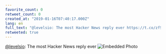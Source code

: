 ```yaml
---
favorite_count: 0
retweet_count: 0
created_at: "2019-01-16T07:40:17.000Z"
lang: en
full_text: "@levelsio: The most Hacker News reply ever https://t.co/zfSqgya49q"
retweeted: true
---
```


[@levelsio](https://twitter.com/levelsio): The most Hacker News reply ever
![Embedded Photo](https://twitter-media-coderbyheart.s3.eu-north-1.amazonaws.com/1085441595858714625-Dw9cFV1UUAM7lKb.jpg)
